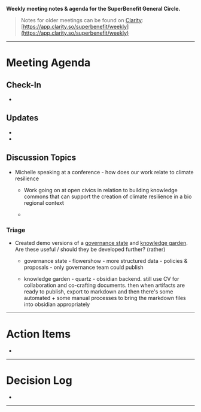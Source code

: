 **Weekly meeting notes & agenda for the SuperBenefit General Circle.**

> Notes for older meetings can be found on [Clarity](https://app.clarity.so/superbenefit/docs/7b03af88-ecdf-4858-8eb8-c0b8d35988f7):
> [https://app.clarity.so/superbenefit/weekly](https://app.clarity.so/superbenefit/weekly)

---

# Meeting Agenda

## Check-In

- 

## Updates

- 

- 

## Discussion Topics

- Michelle speaking at a conference - how does our work relate to climate resilience 

  - Work going on at open civics in relation to building knowledge commons that can support the creation of climate resilience in a bio regional context 

  -  

### Triage

	

  - Created demo versions of a [governance state](https://sb-flowershow-instance.vercel.app/) and [knowledge garden](https://sb-garden-test.rathermercurial.xyz/artifacts/Building-DAOs-as-scalable-networks). Are these useful / should they be developed further? (rather)

    - governance state - flowershow - more structured data - policies & proposals - only governance team could publish

    - knowledge garden - quartz - obsidian backend. still use CV for collaboration and co-crafting documents. then when artifacts are ready to publish, export to markdown and then there's some automated + some manual processes to bring the markdown files into obsidian appropriately

---

# Action Items

- 	

---

# Decision Log

- 

---

# 